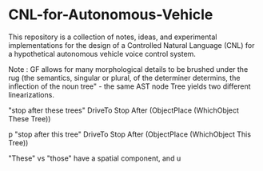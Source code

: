 # CNL-for-Autonomous-Vehicle

This repository is a collection of notes, ideas, and experimental implementations for the design of a Controlled Natural Language (CNL) for a hypothetical autonomous vehicle voice control system.


Note : GF allows for many morphological details to be brushed under the rug
(the semantics, singular or plural, of the determiner determins, the inflection
of the noun tree" - the same AST node Tree yields two different linearizations.

  "stop after these trees"
  DriveTo Stop After (ObjectPlace (WhichObject These Tree))

  p "stop after this tree"
  DriveTo Stop After (ObjectPlace (WhichObject This Tree))

"These" vs "those" have a spatial component, and u

